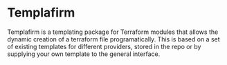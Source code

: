 # Templafirm 

Templafirm is a templating package for Terraform modules that
allows the dynamic creation of a terraform file programatically.
This is based on a set of existing templates for different providers,
stored in the repo or by supplying your own template to the general
interface.
